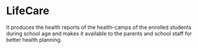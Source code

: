 # LifeCare
It produces the health reports of the health-camps of the enrolled students during school age and makes it available to the parents and school staff for better health planning.
